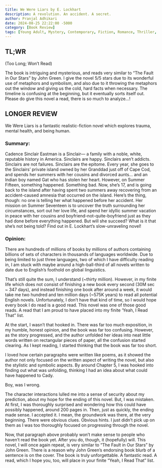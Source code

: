 ```yaml
---
title: We Were Liars by E. Lockhart
description: A revolution. An accident. A secret.
author: Pranjal Adhikari
date: 2024-08-25 22:22:00 -5000
category: [Book Review]
tags: [Young Adult, Mystery, Contemporary, Fiction, Romance, Thriller, Mystery, Audiobook, Realistic Fiction, Teen]
---
```


## TL;WR 
(Too Long; Won’t Read)

The book is intriguing and mysterious, and reads very similar to “The Fault in Our Stars” by John Green. I give the novel 5/5 stars due to its wonderful use of metaphors and symbolism, and also due to it throwing the metaphors out the window and giving us the cold, hard facts when necessary. The timeline is confusing at the beginning, but it eventually sorts itself out. Please do give this novel a read, there is so much to analyze…!

## LONGER REVIEW

We Were Liars is a fantastic realistic-fiction novel which explores trauma, mental health, and being human.

### Summary: 

Cadence Sinclair Eastman is a Sinclair— a family with a noble, white, reputable history in America. Sinclairs are happy. Sinclairs aren’t addicts. Sinclairs are not failures. Sinclairs are the epitome. Every year, she goes to the Sinclairs’ private island owned by her Granddad just off of Cape Cod, and spends her summers with her cousins and divorced aunts… and an Indian boy named Gat who has stolen her heart. However, on Summer Fifteen, something happened. Something bad. Now, she’s 17, and is going back to the island after having spent two summers away recovering from an accident-caused amnesia that occurred on the island. Here’s the thing, though: no one is telling her what happened before her accident. Her mission on Summer Seventeen is to uncover the truth surrounding her circumstances, sort out her love life, and spend her idyllic summer vacation in peace with her cousins and boyfriend-not-quite-boyfriend just as they had done before everything happened. But will she succeed? What is it that she’s not being told? Find out in E. Lockhart’s slow-unraveling novel!

### Opinion:

There are hundreds of millions of books by millions of authors containing billions of sets of characters in thousands of languages worldwide.  Due to being limited to just three languages, two of which I have difficulty reading in, I am stuck with maybe around a high-ball-third of all novels written to date due to English’s foothold on global linguistics. 

That’s still quite the sum, I understand (~thirty million). However, in my finite life which does not consist of finishing a new book every second (30M sec ~ 347 days), and instead finishing one book after around a week, it would take me two hundred and ten million days (~575K years) to read all potential English novels. Unfortunately, I don’t have that kind of time, so I would hope every book I do read is a good read. This novel was one of those good reads. A read that I am proud to have placed into my finite ‘Yeah, I Read That” list. 

At the start, I wasn’t that hooked in. There was far too much exposition, in my humble, honest opinion, and the book was far too confusing. However, as the story progressed, and the author unfolded her ideas into neat little words written on rectangular pieces of paper, all the confusion started clearing. As I kept reading, I started thinking that the book was far too short. 

I loved how certain paragraphs were written like poems, as it showed the author not only focused on the written aspect of writing the novel, but also the stylistic and symbolic aspects. By around Chapter 5, I was hooked into finding out what was unfolding, thinking I had an idea about what could have happened to Cady.

Boy, was I wrong. 

The character interactions lulled me into a sense of security about my prediction, about my hope for the ending of this novel. But, I was mistaken. At first, I was thoroughly surprised and wondering how this could have possibly happened, around 200 pages in. Then, just as quickly, the ending made sense. I accepted it. I mean, the groundwork was there, at the very beginning. There were obvious clues. Obvious hints. I just didn’t pick up on them as I was too thoroughly focused on progressing through the novel. 

Now, that paragraph above probably won’t make sense to people who haven’t read the book yet. After you do, though, it (hopefully) will. This novel, I will once again repeat, is very similar to “The Fault in Our Stars” by John Green. There is a reason why John Green’s endorsing book blurb of a sentence is on the cover. The book is truly unforgettable. A fantastic read. A read, which I hope you, too, will place in your finite “Yeah, I Read That” list. 
